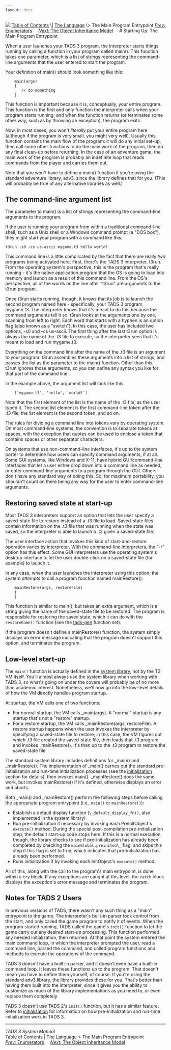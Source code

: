 ```yaml
---
layout: docs
---
```



<img src="topbar.jpg" data-border="0" />
<a href="toc.html" class="nav">Table of Contents</a> \|
<a href="langsec.html" class="nav">The Language</a> \> The Main Program
Entrypoint  
<span class="navnp"><a href="enum.html" class="nav"><em>Prev:</em> Enumerators</a>
   
<a href="inherit.html" class="nav"><em>Next:</em> The Object Inheritance
Model</a>     </span>
# Starting Up: The Main Program Entrypoint

When a user launches your TADS 3 program, the interpreter starts things
running by calling a function in your program called main(). This
function takes one parameter, which is a list of strings representing
the command-line arguments that the user entered to start the program.

Your definition of main() should look something like this:

```
    main(args)
    {
       // do something
    }
```

This function is important because it is, conceptually, your entire
program. This function is the first and only function the interpreter
calls when your program starts running, and when the function returns
(or terminates some other way, such as by throwing an exception), the
program exits.

Now, in most cases, you won't *literally* put your entire program here
(although if the program is very small, you might very well). Usually
this function contains the main flow of the program: it will do any
initial set-up, then call some other functions to do the main work of
the program, then do any final clean-up before returning. In the case of
an adventure game, the main work of the program is probably an
indefinite loop that reads commands from the player and carries them
out.

Note that you won't have to define a main() function if you're using the
standard adventure library, adv3, since the library defines that for
you. (This will probably be true of any alternative libraries as well.)

## The command-line argument list

The parameter to main() is a list of strings representing the
command-line arguments to the program.

If the user is running your program from within a traditional
command-line shell, such as a Unix shell or a Windows command prompt (a
"DOS box"), they might start your program with a command like this:



    t3run -s0 -cs us-ascii mygame.t3 hello world!



This command line is a little complicated by the fact that there are
really *two* programs being activated here. First, there's the TADS 3
interpreter, t3run. From the operating system's perspective, this is the
program that's really running - it's the native application program that
the OS is going to load into memory and launch as a result of this
command line. From the OS's perspective, all of the words on the line
after "t3run" are arguments to the t3run program.

Once t3run starts running, though, it knows that its job is to launch
the second program named here - specifically, your TADS 3 program,
mygame.t3. The interpreter knows that it's meant to do this because the
command arguments tell it so. t3run looks at the arguments one by one,
scanning from left to right. Each word that starts with a hyphen is an
option flag (also known as a "switch"). In this case, the user has
included two options, -s0 and -cs us-ascii. The first thing after the
last t3run option is always the name of the .t3 file to execute, so the
interpreter sees that it's meant to load and run mygame.t3.

Everything on the command line after the name of the .t3 file is an
argument to your program. t3run assembles these arguments into a list of
strings, and passes the list as the parameter to the main() function.
Other than this, t3run ignores those arguments, so you can define any
syntax you like for that part of the command line.

In the example above, the argument list will look like this:

```
    ['mygame.t3', 'hello', 'world!']
```

Note that the first element of the list is the name of the .t3 file, as
the user typed it. The second list element is the first command-line
token after the .t3 file, the list element is the second token, and so
on.

The rules for dividing a command line into tokens vary by operating
system. On most command-line systems, the convention is to separate
tokens at spaces, with the exception that quotes can be used to enclose
a token that contains spaces or other separator characters.

On systems that use non-command-line interfaces, it's up to the system
porter to determine how users can specify command arguments, if at all.
Some GUI systems, like Windows and X-11, have hybrid GUI/command-line
interfaces that let a user either drop down into a command line as
needed, or enter command-line arguments to a program through the GUI.
Others don't have any standard way of doing this. So, for maximum
portability, you shouldn't count on there being any way for the user to
enter command-line arguments.

## Restoring saved state at start-up

Most TADS 3 interpreters support an option that lets the user specify a
saved-state file to restore instead of a .t3 file to load. Saved-state
files contain information on the .t3 file that was running when the
state was saved, so the interpreter is able to launch a .t3 given a
saved-state file.

The user interface action that invokes this kind of start-and-restore
operation varies by interpreter. With the command-line interpreters, the
"-r" option has this effect. Some GUI interpreters use the operating
system's desktop interface to let the user double-click on a saved-state
file (for example) to launch it.

In any case, when the user launches the interpreter using this option,
the system *attempts* to call a program function named mainRestore():

```
    mainRestore(args, restoreFile)
    {
    }
```

This function is similar to main(), but takes an extra argument, which
is a string giving the name of the saved-state file to be restored. The
program is responsible for restoring the saved state, which it can do
with the `restoreGame()` function (see the
[tads-gen](tadsgen.html) function set).

If the program doesn't define a mainRestore() function, the system
simply displays an error message indicating that the program doesn't
support this option, and terminates the program.

## Low-level start-up

The `main()` function is actually defined in the
[system library](lib.html), not by the T3 VM itself. You'll almost always
use the system library when working with TADS 3, so what's going on
under the covers will probably be of no more than academic interest.
Nonetheless, we'll now go into the low-level details of how the VM
directly handles program startup.

At startup, the VM calls one of two functions:

- For normal startup, the VM calls \_main(args). A "normal" startup is
  any startup that's not a "restore" startup.
- For a restore startup, the VM calls \_mainRestore(args, restoreFile).
  A restore startup happens when the user invokes the interpreter by
  specifying a saved-state file to restore; in this case, the VM figures
  out which .t3 file created the saved-state file, then loads that .t3
  program and invokes \_mainRestore(). It's then up to the .t3 program
  to restore the saved-state file

The standard system library includes definitions for \_main() and
\_mainRestore(). The implementation of \_main() carries out the standard
pre-initialization and run-time initialization processes (see the
[initialization](init.html) section for details), then invokes main().
\_mainRestore() does the same work, but invokes mainRestore() if it's
defined, otherwise displays an error and aborts.

Both \_main() and \_mainRestore() perform the following steps before
calling the appropriate program entrypoint (i.e.,
`main()` or
`mainRestore()`):

- Establish a default display function
  (`\_default_display_fn()`, also implemented in
  the system library)
- Run pre-initialization if necessary by invoking each PreinitObject's
  `execute()` method. During the special
  post-compilation pre-initialization step, the default start-up code
  stops here. If this is a normal execution, though, the library checks
  to see if pre-initialization has already been completed by checking
  the `mainGlobal.preinited\_` flag, and skips
  this step if this flag is set to true, which indicates that
  pre-initialization has already been performed.
- Runs initialization if by invoking each InitObject's
  `execute()` method.

All of this, along with the call to the program's main entrypoint, is
done within a `try` block. If any exceptions are
caught at this level, the `catch` block displays
the exception's error message and terminates the program.

## Notes for TADS 2 Users

In previous versions of TADS, there wasn't any such thing as a "main"
entrypoint to the game. The interpreter's built-in parser took control
from the start, and only called the game program to notify it of events.
When the program started running, TADS called the game's
`init()` function to let the game carry out any
desired start-up processing. This function performed any needed
initialization, then returned. At that point the system entered the main
command loop, in which the interpreter prompted the user, read a command
line, parsed the command, and called program functions and methods to
execute the operations of the command.

TADS 3 doesn't have a built-in parser, and it doesn't even have a
built-in command loop. It leaves these functions up to the program. That
doesn't mean you have to define them yourself, of course. If you're
using the standard adv3 library, the library provides these for you.
That's better than having them built into the interpreter, since it
gives you the ability to customize as much of the library
implementations as you need to, or even replace them completely.

TADS 3 doesn't use TADS 2's `init()` function,
but it has a similar feature. Refer to [initialization](init.html) for
information on how pre-initialization and run-time initialization work
in TADS 3.



------------------------------------------------------------------------



*TADS 3 System Manual*  
<a href="toc.html" class="nav">Table of Contents</a> \|
<a href="langsec.html" class="nav">The Language</a> \> The Main Program
Entrypoint  
<span class="navnp"><a href="enum.html" class="nav"><em>Prev:</em> Enumerators</a>
   
<a href="inherit.html" class="nav"><em>Next:</em> The Object Inheritance
Model</a>     </span>


